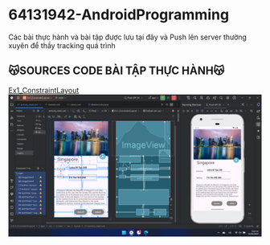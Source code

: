 # 64131942-AndroidProgramming
Các bài thực hành và bài tập được lưu tại đây và Push lên server thường xuyên để thầy tracking quá trình


## 😽SOURCES CODE BÀI TẬP THỰC HÀNH😽

[Ex1_ConstraintLayout](./Ex1_ConstraintLayout/app/src/main/)
![Ex1_ConstraintLayout](./Images/Ex1_ConstraintLayout.png)


